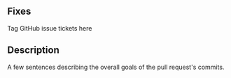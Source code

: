 ## Fixes 
Tag GitHub issue tickets here

## Description
A few sentences describing the overall goals of the pull request's commits.
